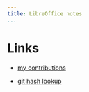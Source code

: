 ```yaml
---
title: LibreOffice notes
...
```


# Links

- [my contributions](http://cgit.freedesktop.org/libreoffice/core/log/?qt=author&q=vmiklos)

- [git hash lookup](https://share.vmiklos.hu/urlify/)
